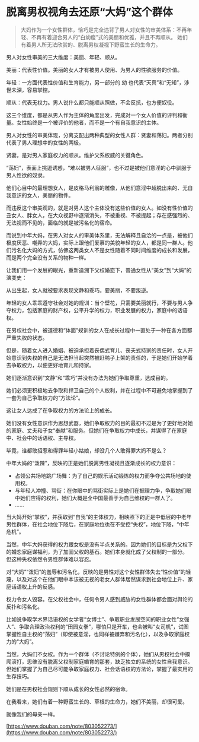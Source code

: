 # 脱离男权视角去还原“大妈”这个群体

> 大妈作为一个女性群体，恰巧是完全违背了男人对女性的审美体系：不再年轻、不再有着迎合男人的“白幼瘦”式的美丽和优雅，并且不再顺从。
> 她们有着男人所无法欣赏的、脱离男权凝视下野蛮生长的生命力。

男人对女性审美的三大维度：美丽、年轻、顺从。

美丽：代表性价值。美丽的女人才有被男人使用、为男人的性欲服务的价值。

年轻：一方面代表性价值和生育能力，另一部分的 幼 也代表“天真”和“无知”，涉世未深，容易掌控。

顺从：代表无权力。男人说什么都只能顺从照做，不会反抗，也方便奴役。

这三个维度，都是从男人作为主体的角度出发，完成对一个女人价值的评判和衡量。女性始终是一个被评价的他者，而不是一个有自我意识的主体。

男人对女性的审美体现，分离支配出两种典型的女性人群：贤妻和荡妇。两者分别代表了男人理想中的女性的两极。

贤妻，是对男人家庭权力的顺从。维护父系权威的关键角色。

“荡妇”，表面上挑逗诱惑，“难以被男人征服”，也不过是被他们意淫的心中驯服于男人性欲的奴隶。

他们心目中的最理想女人，是皮格马利翁的雕像，从他们意淫中超脱出来的、无自我意识的女人，美丽的物件。

而违反这个审美观的，就是对男人这个主体没有这些价值的女人。如没有性价值的丑女人、胖女人，在大众视野中逐渐消失，不被重视、不被提起；存在感强烈的、无法视而不见的，面临的就是被污名化的宿命。

而说到中年大妈，在男人对女人的审美体系里，无法解释且自洽的一点是，被他们极度厌恶、嘲弄的大妈，实际上跟他们爱慕的美貌年轻的女人，都是同一群人。他们污名化大妈的方式，仿佛这两类女人不是女性随着不同时间维度的成长和发展，而是两个完全没有关系的物种一样。

让我们用一个发展的眼光，重新追溯下父权婚恋下，普通女性从“美女”到“大妈”的演变史：

从出生起，女人就被要求表现文静和乖巧。要美丽，不要叛逆。

年轻的女人乖乖遵守社会对她的规训：当个壁花，只需要美丽就行，不要与男人争夺权力，包括家庭的财产权，公平升学的权力，职业发展的权力，家庭中的话语权。

在男权社会中，被道德和“体面”规训的女人在成长过程中一直处于一种在各方面都严重失权的状态。

但是，随着女人进入婚姻、被迫承担着丧偶式育儿、丧夫式持家的责任时，女人开始意识到失权的自己是无法担当起突然被赶鸭子上架的责任的，于是她们开始学着去争取权力，以便更好地育儿和持家。

她们逐渐意识到“文静”和“乖巧”并没有办法为她们争取尊重，达成目的。

她们必须更积极地去争取和捍卫自己的个人权利，并在过程中不可避免地掌握到了一套为自己争取权力的“方法论”。

这让女人达成了在争取权力的方法论上的成长。

她们没有女性意识作为思想武器，她们争取权力的目的最初不过是为了更好地对她的家庭、丈夫和子女“奉献”和服务。但她们在争取权力中成长，并谋得了在家庭中、社会中的话语权、主导权。

毕竟，谁都敢招惹和得罪年轻小姑娘，却没几个人敢得罪大妈不是么？

中年大妈的“泼辣”，反映的正是她们脱离男性凝视且逐渐成长的权力意识：

- 占领公共场地跳广场舞：为了自己的娱乐活动锻炼的权力而争夺公共场地的使用权。
- 与年轻人冲撞、骂街：在你眼中的骂街实际上是她们在据理力争，争取她们眼中她们应得的权利，她们大概是全中国最善于为自己维权的一群人了。
- ……

当大妈开始“掌权”，并获取到“自我”的主体权力，相映照下的正是中低层的中老年男性群体，在社会地位下降后，在家庭地位也在不受控“失权”，地位下降，“中年危机”。

当然，中年大妈获得的权力跟女权是没有半点关系的。因为她们的目标是为父权下的婚恋家庭谋福利，为了加固父权的基石。她们本身就化成了父权制的一部分。
但这种失权依然令男性群体难以容忍。

对“大妈”“泼妇”的羞辱和污名化，反映的是男性对这个女性群体失去“性价值”的轻蔑，以及对这个在他们眼中本该被无视的老女人群体居然谋求到社会地位上升、家庭话语权上升的反感。

权力令女人毁容。在父权社会中，任何令男人感到威胁的女性群体都会面对舆论的反扑和污名化。

比如说争取学术界话语权的女学者“女博士”、争取职业发展空间的职业女性“女强人”、争取合理政治权利的“田园女拳”，哪怕只是开车，也会被叫“女司机”，试图掌握性自主权的“荡妇”（即使被意淫，也同样被嫌弃和污名化），以及争取家庭权力的“大妈”。

当然，大妈们不女权。作为一个群体（不讨论特例的个体），她们从男权社会中摸爬滚打，思维没有脱离父权制家庭婚育的那套，缺乏独立的系统的女性自我意识。但她们掌握了为自己尽可能争取家庭权力、社会话语权的方法论，掌握了最实用的生存技巧。

她们是在男权社会规则下顺从成长的女性必然的宿命。

在我看来，她们有着一种野蛮生长的、草根的生命力，她们不美丽，却很可爱。

就像我们的母亲一样。

[https://www.douban.com/note/803052273/](https://www.douban.com/note/803052273/)
